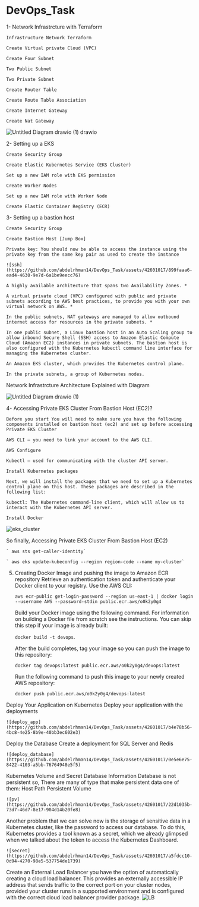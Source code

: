 # DevOps_Task
1- Network Infrastrcture with Terraform 

	Infrastructure Network Terraform 
	
	Create Virtual private Cloud (VPC) 
	
	Create Four Subnet 
	
	Two Public Subnet 
	
	Two Private Subnet 
	
	Create Router Table 
	
	Create Route Table Association 
	
	Create Internet Gateway 
	
	Create Nat Gateway
 
![Untitled Diagram drawio (1) drawio](https://github.com/abdelrhman14/DevOps_Task/assets/42601017/bf77c126-3fec-4822-8737-03806d636846)

2- Setting up a EKS 

	Create Security Group 
	
	Create Elastic Kubernetes Service (EKS Cluster) 
	
	Set up a new IAM role with EKS permission 
	
	Create Worker Nodes 
	
	Set up a new IAM role with Worker Node 
	
	Create Elastic Container Registry (ECR) 


3- Setting up a bastion host 

	Create Security Group 
	
	Create Bastion Host [Jump Box] 
	
	Private key: You should now be able to access the instance using the private key from the same key pair as used to create the instance 

	![ssh](https://github.com/abdelrhman14/DevOps_Task/assets/42601017/899faaa6-ead4-4630-9e7d-6a1be9eecc76)

	A highly available architecture that spans two Availability Zones. * 
	
	A virtual private cloud (VPC) configured with public and private subnets according to AWS best practices, to provide you with your own virtual network on AWS. * 
	
	In the public subnets, NAT gateways are managed to allow outbound internet access for resources in the private subnets. * 
	
	In one public subnet, a Linux bastion host in an Auto Scaling group to allow inbound Secure Shell (SSH) access to Amazon Elastic Compute Cloud (Amazon EC2) instances in private subnets. The bastion host is also configured with the Kubernetes kubectl command line interface for managing the Kubernetes cluster. 
	
	An Amazon EKS cluster, which provides the Kubernetes control plane. 
	
	In the private subnets, a group of Kubernetes nodes. 
 
Network Infrastrcture Architecture Explained with Diagram 

 ![Untitled Diagram drawio (1)](https://github.com/abdelrhman14/DevOps_Task/assets/42601017/e704388c-ea95-485c-9908-f37f25d0fcab)

4- Accessing Private EKS Cluster From Bastion Host (EC2)?    

	Before you start You will need to make sure you have the following components installed on bastion host (ec2) and set up before accessing Private EKS Cluster  
	
	AWS CLI – you need to link your account to the AWS CLI. 
	
	AWS Configure  
	
	Kubectl – used for communicating with the cluster API server.  
	
	Install Kubernetes packages 
	
	Next, we will install the packages that we need to set up a Kubernetes control plane on this host. These packages are described in the following list: 
	
	kubectl: The Kubernetes command-line client, which will allow us to interact with the Kubernetes API server. 
	
	Install Docker  
![eks_cluster](https://github.com/abdelrhman14/DevOps_Task/assets/42601017/7ff80aed-dee3-4dfd-979c-799a8ea3be64)


So finally, Accessing Private EKS Cluster From Bastion Host (EC2) 

	` aws sts get-caller-identity` 

	` aws eks update-kubeconfig --region region-code --name my-cluster` 

5. Creating Docker Image and pushing the image to Amazon ECR repository 
	Retrieve an authentication token and authenticate your Docker client to your registry. Use the AWS CLI: 
	
	`aws ecr-public get-login-password --region us-east-1 | docker login --username AWS --password-stdin public.ecr.aws/o0k2y0g4` 
	
	Build your Docker image using the following command. For information on building a Docker file from scratch see the instructions. You can skip this step if your image is already built: 
	
	`docker build -t devops`. 
	
	After the build completes, tag your image so you can push the image to this repository: 
	
	`docker tag devops:latest public.ecr.aws/o0k2y0g4/devops:latest` 
	
	Run the following command to push this image to your newly created AWS repository: 
	
	`docker push public.ecr.aws/o0k2y0g4/devops:latest` 

Deploy Your Application on Kubernetes 
	Deploy your application with the deployments 
	
	![deploy_app](https://github.com/abdelrhman14/DevOps_Task/assets/42601017/b4e78b56-4bc8-4e25-8b9e-40bb3ec602e3)

Deploy the Database 
	Create a deployment for SQL Server and Redis  
	
	![deploy_database](https://github.com/abdelrhman14/DevOps_Task/assets/42601017/0e5e6e75-8422-4103-a5bb-76764948e5f5)

Kubernetes Volume and Secret Database Information 
	Database is not persistent so, 
	There are many of type that make persistent data one of them: 
	Host Path Persistent Volume 
	
	![pv](https://github.com/abdelrhman14/DevOps_Task/assets/42601017/22d1035b-73d7-46d7-8e17-904d14b20fe8)



Another problem that we can solve now is the storage of sensitive data in a Kubernetes cluster, like the password to access our database. To do this, Kubernetes provides a tool known as a secret, which we already glimpsed when we talked about the token to access the Kubernetes Dashboard. 
	
	![secret](https://github.com/abdelrhman14/DevOps_Task/assets/42601017/a5fdcc10-0d94-4270-98e5-537754de1739)

Create an External Load Balancer 
	you have the option of automatically creating a cloud load balancer. This provides 
	an externally accessible IP address that sends traffic to the correct port on your cluster 
	nodes, provided your cluster runs in a supported environment and is configured with the correct cloud load balancer provider package. 
	![LB](https://github.com/abdelrhman14/DevOps_Task/assets/42601017/029ea3de-e43a-4b5b-b837-03524739e04a)

